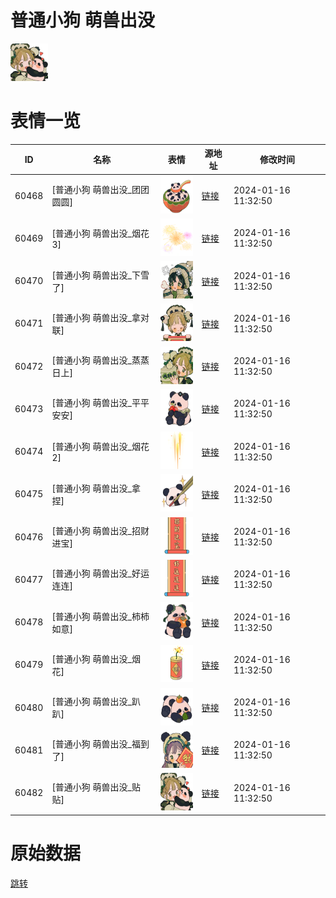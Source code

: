 # 普通小狗 萌兽出没

<img src="./cover.png" height="60" alt="cover" />

# 表情一览

|ID|名称|表情|源地址|修改时间|
|----|----|----|----|----|
|60468|[普通小狗 萌兽出没_团团圆圆]|<img src="./pic/060468_%5B普通小狗 萌兽出没_团团圆圆%5D.png" height="60" alt="团团圆圆"/>|[链接](https://i0.hdslb.com/bfs/garb/77f0715e2179667250311714ad2b3c8825601460.png)|2024-01-16 11:32:50|
|60469|[普通小狗 萌兽出没_烟花3]|<img src="./pic/060469_%5B普通小狗 萌兽出没_烟花3%5D.png" height="60" alt="烟花3"/>|[链接](https://i0.hdslb.com/bfs/garb/bfee642bb1a8be2b3ff2fe2f628ef921ab80b553.png)|2024-01-16 11:32:50|
|60470|[普通小狗 萌兽出没_下雪了]|<img src="./pic/060470_%5B普通小狗 萌兽出没_下雪了%5D.png" height="60" alt="下雪了"/>|[链接](https://i0.hdslb.com/bfs/garb/7537d9469ddd729bf579e3b9db558ea214fce43b.png)|2024-01-16 11:32:50|
|60471|[普通小狗 萌兽出没_拿对联]|<img src="./pic/060471_%5B普通小狗 萌兽出没_拿对联%5D.png" height="60" alt="拿对联"/>|[链接](https://i0.hdslb.com/bfs/garb/7bf24c6eb2e58642f33174200188b4e88c179d16.png)|2024-01-16 11:32:50|
|60472|[普通小狗 萌兽出没_蒸蒸日上]|<img src="./pic/060472_%5B普通小狗 萌兽出没_蒸蒸日上%5D.png" height="60" alt="蒸蒸日上"/>|[链接](https://i0.hdslb.com/bfs/garb/7228bec05da5cd8737ce0013ac0b12a2648ee804.png)|2024-01-16 11:32:50|
|60473|[普通小狗 萌兽出没_平平安安]|<img src="./pic/060473_%5B普通小狗 萌兽出没_平平安安%5D.png" height="60" alt="平平安安"/>|[链接](https://i0.hdslb.com/bfs/garb/8d3f76ad789f11cebdcb8526e83dd9c7888b8ffd.png)|2024-01-16 11:32:50|
|60474|[普通小狗 萌兽出没_烟花2]|<img src="./pic/060474_%5B普通小狗 萌兽出没_烟花2%5D.png" height="60" alt="烟花2"/>|[链接](https://i0.hdslb.com/bfs/garb/91d35ef14adc940f867a9ca2b3c55f63b4d06a67.png)|2024-01-16 11:32:50|
|60475|[普通小狗 萌兽出没_拿捏]|<img src="./pic/060475_%5B普通小狗 萌兽出没_拿捏%5D.png" height="60" alt="拿捏"/>|[链接](https://i0.hdslb.com/bfs/garb/f1e68ff04e3d8604043548bb66e81ea2535628c4.png)|2024-01-16 11:32:50|
|60476|[普通小狗 萌兽出没_招财进宝]|<img src="./pic/060476_%5B普通小狗 萌兽出没_招财进宝%5D.png" height="60" alt="招财进宝"/>|[链接](https://i0.hdslb.com/bfs/garb/45decd95489996bb9cc5b35cd60c27a8c6c7ee79.png)|2024-01-16 11:32:50|
|60477|[普通小狗 萌兽出没_好运连连]|<img src="./pic/060477_%5B普通小狗 萌兽出没_好运连连%5D.png" height="60" alt="好运连连"/>|[链接](https://i0.hdslb.com/bfs/garb/3198d54b5f7289464bd2aa3c7af3817c31c0b1f6.png)|2024-01-16 11:32:50|
|60478|[普通小狗 萌兽出没_柿柿如意]|<img src="./pic/060478_%5B普通小狗 萌兽出没_柿柿如意%5D.png" height="60" alt="柿柿如意"/>|[链接](https://i0.hdslb.com/bfs/garb/a765d535987d613727f25c9187146cecc79f448b.png)|2024-01-16 11:32:50|
|60479|[普通小狗 萌兽出没_烟花]|<img src="./pic/060479_%5B普通小狗 萌兽出没_烟花%5D.png" height="60" alt="烟花"/>|[链接](https://i0.hdslb.com/bfs/garb/a829aecdaa6c4211ea048351fe63c549a069cda9.png)|2024-01-16 11:32:50|
|60480|[普通小狗 萌兽出没_趴趴]|<img src="./pic/060480_%5B普通小狗 萌兽出没_趴趴%5D.png" height="60" alt="趴趴"/>|[链接](https://i0.hdslb.com/bfs/garb/1d496a5012c1db00b362f4de3e0441cdcfe5e141.png)|2024-01-16 11:32:50|
|60481|[普通小狗 萌兽出没_福到了]|<img src="./pic/060481_%5B普通小狗 萌兽出没_福到了%5D.png" height="60" alt="福到了"/>|[链接](https://i0.hdslb.com/bfs/garb/d0a2047f7e27cdfdf519b2b1e343980d6d4c8572.png)|2024-01-16 11:32:50|
|60482|[普通小狗 萌兽出没_贴贴]|<img src="./pic/060482_%5B普通小狗 萌兽出没_贴贴%5D.png" height="60" alt="贴贴"/>|[链接](https://i0.hdslb.com/bfs/garb/3c1d889f8caa4a55abb495725484ca52b9a630a2.png)|2024-01-16 11:32:50|

# 原始数据

[跳转](./raw.json)

